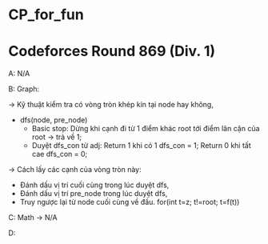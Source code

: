 # CP_for_fun
# Codeforces Round 869 (Div. 1)

A: N/A

B: Graph:

-> Kỹ thuật kiểm tra có vòng tròn khép kín tại node hay không, 
  - dfs(node, pre_node) 
    + Basic stop: Dừng khi cạnh đi từ 1 điểm khác root tới điểm lân cận của root -> trả về 1;
    + Duyệt dfs_con từ adj:
      Return 1 khi có 1 dfs_con = 1;
      Return 0 khi tất cae dfs_con = 0;
      
-> Cách lấy các cạnh của vòng tròn này:
  - Đánh dấu vị trí cuối cùng trong lúc duyệt dfs,
  - Đánh dấu vị trí pre_node trong lúc duyệt dfs,
  - Truy ngược lại từ node cuối cùng về đầu. for(int t=z; t!=root; t=f(t))

C: Math -> N/A

D: 
  
